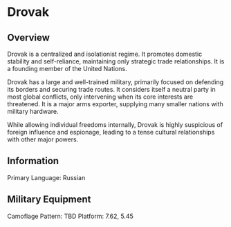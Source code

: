 # Drovak

## Overview

Drovak is a centralized and isolationist regime. It promotes domestic stability and self-reliance, maintaining only strategic trade relationships. It is a founding member of the United Nations.

Drovak has a large and well-trained military, primarily focused on defending its borders and securing trade routes. It considers itself a neutral party in most global conflicts, only intervening when its core interests are threatened. It is a major arms exporter, supplying many smaller nations with military hardware.

While allowing individual freedoms internally, Drovak is highly suspicious of foreign influence and espionage, leading to a tense cultural relationships with other major powers.

## Information

Primary Language: Russian

## Military Equipment

Camoflage Pattern: TBD
Platform: 7.62, 5.45
